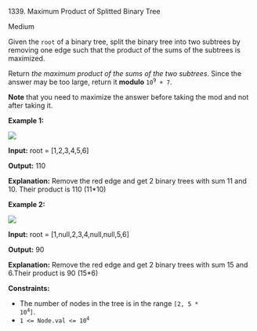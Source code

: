 1339\. Maximum Product of Splitted Binary Tree

Medium

Given the `root` of a binary tree, split the binary tree into two subtrees by removing one edge such that the product of the sums of the subtrees is maximized.

Return _the maximum product of the sums of the two subtrees_. Since the answer may be too large, return it **modulo** <code>10<sup>9</sup> + 7</code>.

**Note** that you need to maximize the answer before taking the mod and not after taking it.

**Example 1:**

![](https://assets.leetcode.com/uploads/2020/01/21/sample_1_1699.png)

**Input:** root = [1,2,3,4,5,6]

**Output:** 110

**Explanation:** Remove the red edge and get 2 binary trees with sum 11 and 10. Their product is 110 (11\*10)

**Example 2:**

![](https://assets.leetcode.com/uploads/2020/01/21/sample_2_1699.png)

**Input:** root = [1,null,2,3,4,null,null,5,6]

**Output:** 90

**Explanation:** Remove the red edge and get 2 binary trees with sum 15 and 6.Their product is 90 (15\*6)

**Constraints:**

*   The number of nodes in the tree is in the range <code>[2, 5 * 10<sup>4</sup>]</code>.
*   <code>1 <= Node.val <= 10<sup>4</sup></code>